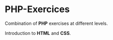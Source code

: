 # PHP-Exercices

Combination of **PHP** exercises at different levels.

Introduction to **HTML** and **CSS**.
